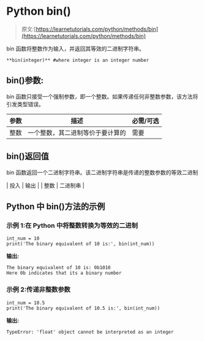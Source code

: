# Python bin()

> 原文:[https://learnetutorials.com/python/methods/bin](https://learnetutorials.com/python/methods/bin)

bin 函数将整数作为输入，并返回其等效的二进制字符串。

```
**bin(integer)** #where integer is an integer number 

```

## bin()参数:

bin 函数只接受一个强制参数，即一个整数。如果传递任何非整数参数，该方法将引发类型错误。

| 参数 | 描述 | 必需/可选 |
| --- | --- | --- |
| 整数 | 一个整数，其二进制等价于要计算的 | 需要 |

## bin()返回值

bin 函数返回一个二进制字符串。该二进制字符串是传递的整数参数的等效二进制

| 投入 | 输出 |
| 整数 | 二进制串 |

## Python 中 bin()方法的示例

### 示例 1:在 Python 中将整数转换为等效的二进制

```
int_num = 10
print('The binary equivalent of 10 is:', bin(int_num)) 

```

**输出:**

```
The binary equivalent of 10 is: 0b1010 
Here 0b indicates that its a binary number 
```

### 示例 2:传递非整数参数

```
int_num = 10.5
print('The binary equivalent of 10.5 is:', bin(int_num)) 

```

**输出:**

```
TypeError: 'float' object cannot be interpreted as an integer 
```